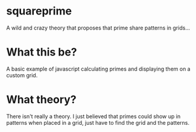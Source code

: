 # squareprime
A wild and crazy theory that proposes that prime share patterns in grids...

# What this be?
A basic example of javascript calculating primes and displaying them on a custom grid.

# What theory?
There isn't really a theory. I just believed that primes could show up in patterns when placed in a grid, just have to find the grid and the patterns.
